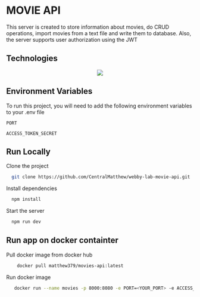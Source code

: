 
# MOVIE API

This server is created to store information about movies, do CRUD operations, import movies from a text file and write them to  database. Also, the server supports user authorization using the JWT

## Technologies

<p align="center">
  <a href="https://skillicons.dev">
    <img src="https://skillicons.dev/icons?i=nodejs,express,sqlite,docker" />
  </a>
</p>

## Environment Variables

To run this project, you will need to add the following environment variables to your .env file

`PORT`

`ACCESS_TOKEN_SECRET`


## Run Locally

Clone the project

```bash
  git clone https://github.com/CentralMatthew/webby-lab-movie-api.git
```

Install dependencies

```bash
  npm install
```

Start the server

```bash
  npm run dev
```


## Run app on docker containter
Pull docker image from docker hub

```bash
    docker pull matthew379/movies-api:latest
```
Run docker image
```bash
   docker run --name movies -p 8000:8080 -e PORT=<YOUR_PORT> -e ACCESS_TOKEN_SECRET=<RANDOM_STRING> matthew379/movies-api:latest
```
